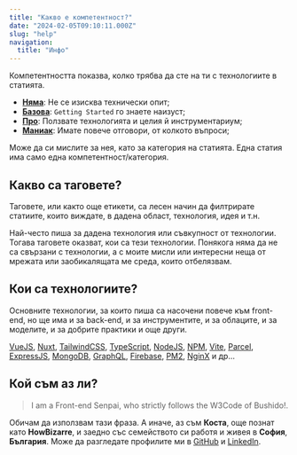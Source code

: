 ```yaml
---
title: "Какво е компетентност?"
date: "2024-02-05T09:10:11.000Z"
slug: "help"
navigation:
  title: "Инфо"
---
```


Компетентността показва, колко трябва да сте на ти с технологиите в статията.

- [**Няма**](/bg/competence/none): Не се изисква технически опит;
- [**Базова**](/bg/competence/elementary): `Getting Started` го знаете наизуст;
- [**Про**](/bg/competence/pro): Ползвате технологията и целия й инструментариум;
- [**Маниак**](/bg/competence/geek): Имате повече отговори, от колкото въпроси;

Може да си мислите за нея, като за категория на статията. Една статия има само една компетентност/категория.

## Какво са таговете?

Таговете, или както още етикети, са лесен начин да филтрирате статиите, които виждате, в дадена област, технология, идея и т.н.

Най-често пиша за дадена технология или съвкупност от технологии. Тогава таговете оказват, кои са тези технологии. Понякога няма да не са свързани с технологии, а с моите мисли или интересни неща от мрежата или заобикалящата ме среда, които отбелязвам.

## Кои са технологиите?

Основните технологии, за които пиша са насочени повече към front-end, но щe има и за back-end, и за инструментите, и за облаците, и за моделите, и за добрите практики и още други.

[VueJS](https://vuejs.org/), [Nuxt](https://nuxt.com), [TailwindCSS](https://tailwindcss.com/), [TypeScript](https://www.typescriptlang.org/), [NodeJS](https://nodejs.org/), [NPM](https://www.npmjs.com/), [Vite](https://vitejs.dev/), [Parcel](https://parceljs.org/), [ExpressJS](https://expressjs.com/), [MongoDB](https://www.mongodb.com/), [GraphQL](https://graphql.org/), [Firebase](https://firebase.google.com/), [PM2](https://pm2.keymetrics.io/), [NginX](https://www.nginx.com/) и др...

## Кой съм аз ли?

>I am a Front-end Senpai, who strictly follows the W3Code of Bushido!.

Обичам да използвам тази фраза. А иначе, аз съм **Коста**, още познат като **HowBizarre**, и заедно със семейството си работя и живея в **София**, **България**. Може да разгледате профилите ми в [GitHub](https://github.com/howbizarre) и [LinkedIn](https://www.linkedin.com/in/howbizarre).